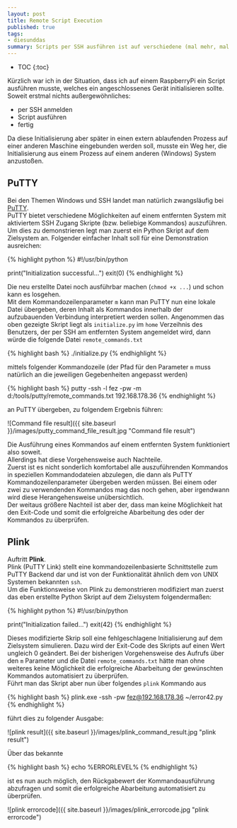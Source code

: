 ```yaml
---
layout: post
title: Remote Script Execution
published: true
tags:
- diesunddas
summary: Scripts per SSH ausführen ist auf verschiedene (mal mehr, mal weniger sinnvolle) Weisen möglich.
---
```


* TOC
{:toc}

Kürzlich war ich in der Situation, dass ich auf einem RaspberryPi ein Script ausführen musste, welches ein angeschlossenes Gerät initialisieren sollte. Soweit erstmal nichts außergewöhnliches:

* per SSH anmelden
* Script ausführen
* fertig

Da diese Initialisierung aber später in einen extern ablaufenden Prozess auf einer anderen Maschine eingebunden werden soll, musste ein Weg her, die Initialisierung aus einem Prozess auf einem anderen (Windows) System anzustoßen.  

## PuTTY
Bei den Themen Windows und SSH landet man natürlich zwangsläufig bei [PuTTY](http://www.chiark.greenend.org.uk/~sgtatham/putty/).  
PuTTY bietet verschiedene Möglichkeiten auf einem entfernten System mit aktiviertem SSH Zugang Skripte (bzw. beliebige Kommandos) auszuführen. Um dies zu demonstrieren legt man zuerst ein Python Skript auf dem Zielsystem an. Folgender einfacher Inhalt soll für eine Demonstration ausreichen:

{% highlight python %}
#!/usr/bin/python

print("Initialization successful...")
exit(0)
{% endhighlight %}  

Die neu erstellte Datei noch ausführbar machen (`chmod +x ...`) und schon kann es losgehen.  
Mit dem Kommandozeilenparameter `m` kann man PuTTY nun eine lokale Datei übergeben, deren Inhalt als Kommandos innerhalb der aufzubauenden Verbindung interpretiert werden sollen. Angenommen das oben gezeigte Skript liegt als `initialize.py` im `home` Verzeihnis des Benutzers, der per SSH am entfernten System angemeldet wird, dann würde die folgende Datei `remote_commands.txt`

{% highlight bash %}
./initialize.py
{% endhighlight %}

mittels folgender Kommandozeile (der Pfad für den Parameter `m` muss natürlich an die jeweiligen Gegebenheiten angepasst werden)

{% highlight bash %}
putty -ssh -l fez -pw <PASSWORD> -m d:/tools/putty/remote_commands.txt 192.168.178.36
{% endhighlight %}

an PuTTY übergeben, zu folgendem Ergebnis führen:

![Command file result]({{ site.baseurl }}/images/putty_command_file_result.jpg "Command file result")

Die Ausführung eines Kommandos auf einem entfernten System funktioniert also soweit.  
Allerdings hat diese Vorgehensweise auch Nachteile.  
Zuerst ist es nicht sonderlich komfortabel alle auszuführenden Kommandos in speziellen Kommandodateien abzulegen, die dann als PuTTY Kommandozeilenparameter übergeben werden müssen. Bei einem oder zwei zu verwendenden Kommandos mag das noch gehen, aber irgendwann wird diese Herangehensweise unübersichtlich.  
Der weitaus größere Nachteil ist aber der, dass man keine Möglichkeit hat den Exit-Code und somit die erfolgreiche Abarbeitung des oder der Kommandos zu überprüfen.  

## Plink
Auftritt **Plink**.  
Plink (PuTTY Link) stellt eine kommandozeilenbasierte Schnittstelle zum PuTTY Backend dar und ist von der Funktionalität ähnlich dem von UNIX Systemen bekannten `ssh`.  
Um die Funktionsweise von Plink zu demonstrieren modifiziert man zuerst das eben erstellte Python Skript auf dem Zielsystem  folgendermaßen:

{% highlight python %}
#!/usr/bin/python

print("Initialization failed...")
exit(42)
{% endhighlight %}

Dieses modifizierte Skrip soll eine fehlgeschlagene Initialisierung auf dem Zielsystem simulieren. Dazu wird der Exit-Code des Skripts auf einen Wert ungleich 0 geändert. Bei der bisherigen Vorgehensweise des Aufrufs über den `m` Parameter und die Datei `remote_commands.txt` hätte man ohne weiteres keine Möglichkeit die erfolgreiche Abarbeitung der gewünschten Kommandos automatisiert zu überprüfen.  
Führt man das Skript aber nun über folgendes `plink` Kommando aus

{% highlight bash %}
plink.exe -ssh -pw <PASSWORD> fez@192.168.178.36 ~/error42.py
{% endhighlight %}

führt dies zu folgender Ausgabe:

![plink result]({{ site.baseurl }}/images/plink_command_result.jpg "plink result")

Über das bekannte

{% highlight bash %}
echo %ERRORLEVEL%
{% endhighlight %}

ist es nun auch möglich, den Rückgabewert der Kommandoausführung abzufragen und somit die erfolgreiche Abarbeitung automatisiert zu überprüfen.

![plink errorcode]({{ site.baseurl }}/images/plink_errorcode.jpg "plink errorcode")

